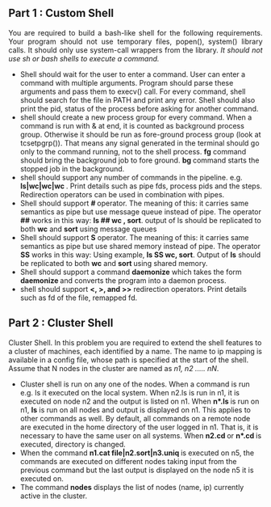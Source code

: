 <h2> Part 1 : Custom Shell </h1> 
<p align="justify" > You are required to build a bash-like shell for the following requirements. Your program should not use temporary files, popen(), system() library calls. It should only use system-call wrappers from the library. <i> It should not use sh or bash shells to execute a command. </i></p>
<p>
<ul>
<li>Shell should wait for the user to enter a command. User can enter a command with multiple
arguments. Program should parse these arguments and pass them to execv() call. For every
command, shell should search for the file in PATH and print any error. Shell should also print the
pid, status of the process before asking for another command.</li>
<li>shell should create a new process group for every command. When a command is run with & at
end, it is counted as background process group. Otherwise it should be run as fore-ground process
group (look at tcsetpgrp()). That means any signal generated in the terminal should go only to the
command running, not to the shell process. <b>fg</b> command should bring the background job to fore
ground. <b>bg </b> command starts the stopped job in the background.</li>
<li>shell should support any number of commands in the pipeline. e.g. 
<b>ls|wc|wc|wc </b>. 
Print details
such as pipe fds, process pids and the steps. Redirection operators can be used in combination with
pipes. </li>
<li>Shell should support <b> # </b> operator. The meaning of this: it carries same semantics as pipe but use
message queue instead of pipe. The operator <b>##</b> works in this way: <b>ls ## wc , sort</b>. output of
ls should be replicated to both <b>wc</b> and <b>sort</b> using message queues
</li>
<li>Shell should support <b>S</b> operator. The meaning of this: it carries same semantics as pipe but use
shared memory instead of pipe. The operator <b>SS</b> works in this way: Using example, <b>ls SS wc,
sort</b>. Output of <b>ls</b> should be replicated to both <b>wc</b> and <b>sort </b> using shared memory. 
</li>
<li>Shell should support a command <b>daemonize</b> which takes the form <b>daemonize <program></b> and
converts the program into a daemon process.</li>
<li>shell should support <b><, >, and >></b> redirection operators. Print details such as fd of the file,
remapped fd.</li>
</ul>
</p>

<h2>Part 2 : Cluster Shell</h2>
<p>Cluster Shell. In this problem you are required to extend the shell features to a cluster of machines,
each identified by a name. The name to ip mapping is available in a config file, whose path is specified at
the start of the shell. Assume that N nodes in the cluster are named as <i>n1, n2 ..... nN</i>.</p>
<p>
<ul><li>
Cluster shell is run on any one of the nodes. When a command is run e.g. ls it executed on the
local system. When n2.ls is run in n1, it is executed on node n2 and the output is listed on n1.
When <b> n*.ls </b> is run on n1, <b>ls</b> is run on all nodes and output is displayed on n1. This applies to
other commands as well. By default, all commands on a remote node are executed in the home
directory of the user logged in n1. That is, it is necessary to have the same user on all systems.
When <b>n2.cd <path></b> or <b>n*.cd <path></b> is executed, directory is changed.</li>
<li>
When the command <b>n1.cat file|n2.sort|n3.uniq </b> is executed on n5, the commands are
executed on different nodes taking input from the previous command but the last output is
displayed on the node n5 it is executed on.</li>
<li>
The command <b>nodes</b> displays the list of nodes (name, ip) currently active in the cluster.
</li>

</p>

